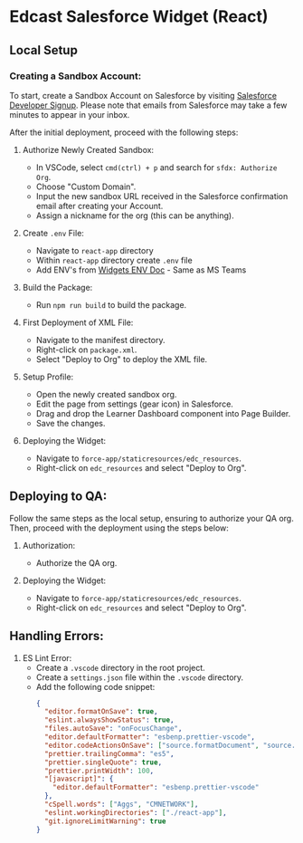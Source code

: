 # Edcast Salesforce Widget (React)

## Local Setup

### Creating a Sandbox Account:

To start, create a Sandbox Account on Salesforce by visiting [Salesforce Developer Signup](https://developer.salesforce.com/signup). Please note that emails from Salesforce may take a few minutes to appear in your inbox.

After the initial deployment, proceed with the following steps:

1. Authorize Newly Created Sandbox:

   - In VSCode, select `cmd(ctrl) + p` and search for `sfdx: Authorize Org`.
   - Choose "Custom Domain".
   - Input the new sandbox URL received in the Salesforce confirmation email after creating your Account.
   - Assign a nickname for the org (this can be anything).


2. Create `.env` File:

   - Navigate to `react-app` directory
   - Within `react-app` directory create `.env` file
   - Add ENV's from [Widgets ENV Doc](https://edcast.atlassian.net/wiki/spaces/EP/pages/7184973859/Widgets+-+ENV+Vars) - Same as MS Teams

3. Build the Package:

   - Run `npm run build` to build the package.

4. First Deployment of XML File:
   - Navigate to the manifest directory.
   - Right-click on `package.xml`.
   - Select "Deploy to Org" to deploy the XML file.

5. Setup Profile:
   - Open the newly created sandbox org.
   - Edit the page from settings (gear icon) in Salesforce.
   - Drag and drop the Learner Dashboard component into Page Builder.
   - Save the changes.

6. Deploying the Widget:
   - Navigate to `force-app/staticresources/edc_resources`.
   - Right-click on `edc_resources` and select "Deploy to Org".

## Deploying to QA:

Follow the same steps as the local setup, ensuring to authorize your QA org. Then, proceed with the deployment using the steps below:

1. Authorization:

   - Authorize the QA org.

2. Deploying the Widget:
   - Navigate to `force-app/staticresources/edc_resources`.
   - Right-click on `edc_resources` and select "Deploy to Org".

## Handling Errors:

1. ES Lint Error:
   - Create a `.vscode` directory in the root project.
   - Create a `settings.json` file within the `.vscode` directory.
   - Add the following code snippet:
     ```json
     {
       "editor.formatOnSave": true,
       "eslint.alwaysShowStatus": true,
       "files.autoSave": "onFocusChange",
       "editor.defaultFormatter": "esbenp.prettier-vscode",
       "editor.codeActionsOnSave": ["source.formatDocument", "source.fixAll.eslint"],
       "prettier.trailingComma": "es5",
       "prettier.singleQuote": true,
       "prettier.printWidth": 100,
       "[javascript]": {
         "editor.defaultFormatter": "esbenp.prettier-vscode"
       },
       "cSpell.words": ["Aggs", "CMNETWORK"],
       "eslint.workingDirectories": ["./react-app"],
       "git.ignoreLimitWarning": true
     }
     ```
